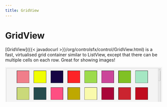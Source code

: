 ```yaml
---
title: GridView
---
```


# GridView  

[GridView]({{< javadocurl >}}/org/controlsfx/control/GridView.html) is a fast, virtualised grid container similar to ListView, except that there can be multiple cells on each row. Great for showing images!

![GridView](/images/features/gridView.png "GridView")